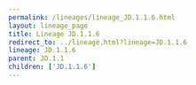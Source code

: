```yaml
---
permalink: /lineages/lineage_JD.1.1.6.html
layout: lineage_page
title: Lineage JD.1.1.6
redirect_to: ../lineage.html?lineage=JD.1.1.6
lineage: JD.1.1.6
parent: JD.1.1
children: ['JD.1.1.6']
---
```

